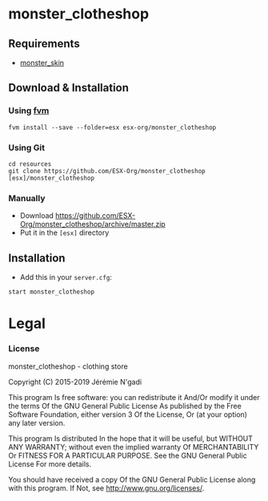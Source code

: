 # monster_clotheshop

## Requirements
- [monster_skin](https://github.com/ESX-Org/monster_skin)

## Download & Installation

### Using [fvm](https://github.com/qlaffont/fvm-installer)
```
fvm install --save --folder=esx esx-org/monster_clotheshop
```

### Using Git
```
cd resources
git clone https://github.com/ESX-Org/monster_clotheshop [esx]/monster_clotheshop
```

### Manually
- Download https://github.com/ESX-Org/monster_clotheshop/archive/master.zip
- Put it in the `[esx]` directory

## Installation
- Add this in your `server.cfg`:

```
start monster_clotheshop
```

# Legal
### License
monster_clotheshop - clothing store

Copyright (C) 2015-2019 Jérémie N'gadi

This program Is free software: you can redistribute it And/Or modify it under the terms Of the GNU General Public License As published by the Free Software Foundation, either version 3 Of the License, Or (at your option) any later version.

This program Is distributed In the hope that it will be useful, but WITHOUT ANY WARRANTY; without even the implied warranty Of MERCHANTABILITY Or FITNESS FOR A PARTICULAR PURPOSE. See the GNU General Public License For more details.

You should have received a copy Of the GNU General Public License along with this program. If Not, see http://www.gnu.org/licenses/.
